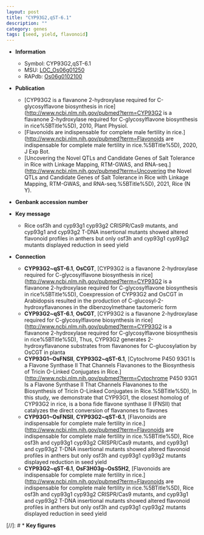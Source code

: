 ```yaml
---
layout: post
title: "CYP93G2,qST-6.1"
description: ""
category: genes
tags: [seed, yield, flavonoid]
---
```


* **Information**  
    + Symbol: CYP93G2,qST-6.1  
    + MSU: [LOC_Os06g01250](http://rice.uga.edu/cgi-bin/ORF_infopage.cgi?orf=LOC_Os06g01250)  
    + RAPdb: [Os06g0102100](http://rapdb.dna.affrc.go.jp/viewer/gbrowse_details/irgsp1?name=Os06g0102100)  

* **Publication**  
    + [CYP93G2 is a flavanone 2-hydroxylase required for C-glycosylflavone biosynthesis in rice](http://www.ncbi.nlm.nih.gov/pubmed?term=CYP93G2 is a flavanone 2-hydroxylase required for C-glycosylflavone biosynthesis in rice%5BTitle%5D), 2010, Plant Physiol.
    + [Flavonoids are indispensable for complete male fertility in rice.](http://www.ncbi.nlm.nih.gov/pubmed?term=Flavonoids are indispensable for complete male fertility in rice.%5BTitle%5D), 2020, J Exp Bot.
    + [Uncovering the Novel QTLs and Candidate Genes of Salt Tolerance in Rice with Linkage Mapping, RTM-GWAS, and RNA-seq.](http://www.ncbi.nlm.nih.gov/pubmed?term=Uncovering the Novel QTLs and Candidate Genes of Salt Tolerance in Rice with Linkage Mapping, RTM-GWAS, and RNA-seq.%5BTitle%5D), 2021, Rice (N Y).

* **Genbank accession number**  

* **Key message**  
    + Rice osf3h and cyp93g1 cyp93g2 CRISPR/Cas9 mutants, and cyp93g1 and cyp93g2 T-DNA insertional mutants showed altered flavonoid profiles in anthers but only osf3h and cyp93g1 cyp93g2 mutants displayed reduction in seed yield

* **Connection**  
    + __CYP93G2~qST-6.1__, __OsCGT__, [CYP93G2 is a flavanone 2-hydroxylase required for C-glycosylflavone biosynthesis in rice](http://www.ncbi.nlm.nih.gov/pubmed?term=CYP93G2 is a flavanone 2-hydroxylase required for C-glycosylflavone biosynthesis in rice%5BTitle%5D), Coexpression of CYP93G2 and OsCGT in Arabidopsis resulted in the production of C-glucosyl-2-hydroxyflavanones in the dibenzoylmethane tautomeric form
    + __CYP93G2~qST-6.1__, __OsCGT__, [CYP93G2 is a flavanone 2-hydroxylase required for C-glycosylflavone biosynthesis in rice](http://www.ncbi.nlm.nih.gov/pubmed?term=CYP93G2 is a flavanone 2-hydroxylase required for C-glycosylflavone biosynthesis in rice%5BTitle%5D), Thus, CYP93G2 generates 2-hydroxyflavanone substrates from flavanones for C-glucosylation by OsCGT in planta
    + __CYP93G1~OsFNSII__, __CYP93G2~qST-6.1__, [Cytochrome P450 93G1 Is a Flavone Synthase II That Channels Flavanones to the Biosynthesis of Tricin O-Linked Conjugates in Rice.](http://www.ncbi.nlm.nih.gov/pubmed?term=Cytochrome P450 93G1 Is a Flavone Synthase II That Channels Flavanones to the Biosynthesis of Tricin O-Linked Conjugates in Rice.%5BTitle%5D), In this study, we demonstrate that CYP93G1, the closest homolog of CYP93G2 in rice, is a bona fide flavone synthase II (FNSII) that catalyzes the direct conversion of flavanones to flavones
    + __CYP93G1~OsFNSII__, __CYP93G2~qST-6.1__, [Flavonoids are indispensable for complete male fertility in rice.](http://www.ncbi.nlm.nih.gov/pubmed?term=Flavonoids are indispensable for complete male fertility in rice.%5BTitle%5D),  Rice osf3h and cyp93g1 cyp93g2 CRISPR/Cas9 mutants, and cyp93g1 and cyp93g2 T-DNA insertional mutants showed altered flavonoid profiles in anthers but only osf3h and cyp93g1 cyp93g2 mutants displayed reduction in seed yield
    + __CYP93G2~qST-6.1__, __OsF3H03g~OsS5H2__, [Flavonoids are indispensable for complete male fertility in rice.](http://www.ncbi.nlm.nih.gov/pubmed?term=Flavonoids are indispensable for complete male fertility in rice.%5BTitle%5D),  Rice osf3h and cyp93g1 cyp93g2 CRISPR/Cas9 mutants, and cyp93g1 and cyp93g2 T-DNA insertional mutants showed altered flavonoid profiles in anthers but only osf3h and cyp93g1 cyp93g2 mutants displayed reduction in seed yield

[//]: # * **Key figures**  


